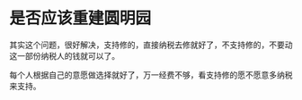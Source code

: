 # 是否应该重建圆明园
其实这个问题，很好解决，支持修的，直接纳税去修就好了，不支持修的，不要动这一部份纳税人的钱就可以了。

每个人根据自己的意愿做选择就好了，万一经费不够，看支持修的愿不愿意多纳税来支持。
